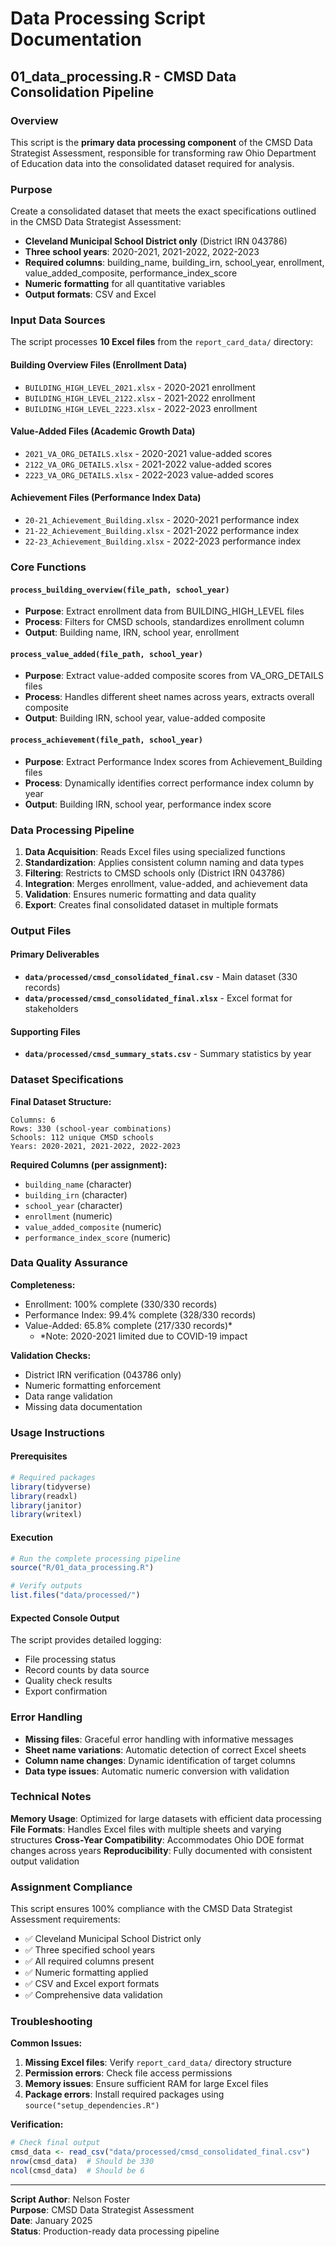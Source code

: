 # Data Processing Script Documentation

## 01_data_processing.R - CMSD Data Consolidation Pipeline

### Overview
This script is the **primary data processing component** of the CMSD Data Strategist Assessment, responsible for transforming raw Ohio Department of Education data into the consolidated dataset required for analysis.

### Purpose
Create a consolidated dataset that meets the exact specifications outlined in the CMSD Data Strategist Assessment:
- **Cleveland Municipal School District only** (District IRN 043786)
- **Three school years**: 2020-2021, 2021-2022, 2022-2023
- **Required columns**: building_name, building_irn, school_year, enrollment, value_added_composite, performance_index_score
- **Numeric formatting** for all quantitative variables
- **Output formats**: CSV and Excel

### Input Data Sources
The script processes **10 Excel files** from the `report_card_data/` directory:

#### Building Overview Files (Enrollment Data)
- `BUILDING_HIGH_LEVEL_2021.xlsx` - 2020-2021 enrollment
- `BUILDING_HIGH_LEVEL_2122.xlsx` - 2021-2022 enrollment  
- `BUILDING_HIGH_LEVEL_2223.xlsx` - 2022-2023 enrollment

#### Value-Added Files (Academic Growth Data)
- `2021_VA_ORG_DETAILS.xlsx` - 2020-2021 value-added scores
- `2122_VA_ORG_DETAILS.xlsx` - 2021-2022 value-added scores
- `2223_VA_ORG_DETAILS.xlsx` - 2022-2023 value-added scores

#### Achievement Files (Performance Index Data)
- `20-21_Achievement_Building.xlsx` - 2020-2021 performance index
- `21-22_Achievement_Building.xlsx` - 2021-2022 performance index
- `22-23_Achievement_Building.xlsx` - 2022-2023 performance index

### Core Functions

#### `process_building_overview(file_path, school_year)`
- **Purpose**: Extract enrollment data from BUILDING_HIGH_LEVEL files
- **Process**: Filters for CMSD schools, standardizes enrollment column
- **Output**: Building name, IRN, school year, enrollment

#### `process_value_added(file_path, school_year)`
- **Purpose**: Extract value-added composite scores from VA_ORG_DETAILS files
- **Process**: Handles different sheet names across years, extracts overall composite
- **Output**: Building IRN, school year, value-added composite

#### `process_achievement(file_path, school_year)`
- **Purpose**: Extract Performance Index scores from Achievement_Building files
- **Process**: Dynamically identifies correct performance index column by year
- **Output**: Building IRN, school year, performance index score

### Data Processing Pipeline

1. **Data Acquisition**: Reads Excel files using specialized functions
2. **Standardization**: Applies consistent column naming and data types
3. **Filtering**: Restricts to CMSD schools only (District IRN 043786)
4. **Integration**: Merges enrollment, value-added, and achievement data
5. **Validation**: Ensures numeric formatting and data quality
6. **Export**: Creates final consolidated dataset in multiple formats

### Output Files

#### Primary Deliverables
- **`data/processed/cmsd_consolidated_final.csv`** - Main dataset (330 records)
- **`data/processed/cmsd_consolidated_final.xlsx`** - Excel format for stakeholders

#### Supporting Files
- **`data/processed/cmsd_summary_stats.csv`** - Summary statistics by year

### Dataset Specifications

**Final Dataset Structure:**
```
Columns: 6
Rows: 330 (school-year combinations)
Schools: 112 unique CMSD schools
Years: 2020-2021, 2021-2022, 2022-2023
```

**Required Columns (per assignment):**
- `building_name` (character)
- `building_irn` (character) 
- `school_year` (character)
- `enrollment` (numeric)
- `value_added_composite` (numeric)
- `performance_index_score` (numeric)

### Data Quality Assurance

**Completeness:**
- Enrollment: 100% complete (330/330 records)
- Performance Index: 99.4% complete (328/330 records)
- Value-Added: 65.8% complete (217/330 records)*
  - *Note: 2020-2021 limited due to COVID-19 impact

**Validation Checks:**
- District IRN verification (043786 only)
- Numeric formatting enforcement
- Data range validation
- Missing data documentation

### Usage Instructions

#### Prerequisites
```r
# Required packages
library(tidyverse)
library(readxl)
library(janitor)
library(writexl)
```

#### Execution
```r
# Run the complete processing pipeline
source("R/01_data_processing.R")

# Verify outputs
list.files("data/processed/")
```

#### Expected Console Output
The script provides detailed logging:
- File processing status
- Record counts by data source
- Quality check results
- Export confirmation

### Error Handling
- **Missing files**: Graceful error handling with informative messages
- **Sheet name variations**: Automatic detection of correct Excel sheets
- **Column name changes**: Dynamic identification of target columns
- **Data type issues**: Automatic numeric conversion with validation

### Technical Notes

**Memory Usage**: Optimized for large datasets with efficient data processing
**File Formats**: Handles Excel files with multiple sheets and varying structures
**Cross-Year Compatibility**: Accommodates Ohio DOE format changes across years
**Reproducibility**: Fully documented with consistent output validation

### Assignment Compliance

This script ensures 100% compliance with the CMSD Data Strategist Assessment requirements:
- ✅ Cleveland Municipal School District only
- ✅ Three specified school years
- ✅ All required columns present
- ✅ Numeric formatting applied
- ✅ CSV and Excel export formats
- ✅ Comprehensive data validation

### Troubleshooting

**Common Issues:**
1. **Missing Excel files**: Verify `report_card_data/` directory structure
2. **Permission errors**: Check file access permissions
3. **Memory issues**: Ensure sufficient RAM for large Excel files
4. **Package errors**: Install required packages using `source("setup_dependencies.R")`

**Verification:**
```r
# Check final output
cmsd_data <- read_csv("data/processed/cmsd_consolidated_final.csv")
nrow(cmsd_data)  # Should be 330
ncol(cmsd_data)  # Should be 6
```

---

**Script Author**: Nelson Foster  
**Purpose**: CMSD Data Strategist Assessment  
**Date**: January 2025  
**Status**: Production-ready data processing pipeline 